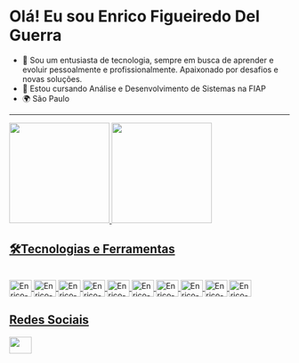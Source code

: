 # Olá! Eu sou Enrico Figueiredo Del Guerra

- 🚀 Sou um entusiasta de tecnologia, sempre em busca de aprender e evoluir pessoalmente e profissionalmente. Apaixonado por desafios e novas soluções. 
- 🌱 Estou cursando Análise e Desenvolvimento de Sistemas na FIAP
- 🌍 São Paulo

---
  
<div >
  <a href="https://github.com/enricodelguerra">
    <img height="180em" src="https://github-readme-stats.vercel.app/api?username=enricodelguerra&show_icons=true&theme=highcontrast">
    <img height="180em" src="https://github-readme-stats.vercel.app/api/top-langs/?username=enricodelguerra&layout=compact&langs-count=16&theme=highcontrast">
</div>

###  
<h2 align="left"> 🛠️Tecnologias e Ferramentas</h2>

<div style="display: inline_block"><br>
  <img align="center" alt="Enrico-Js" height="30" width="40" src="https://cdn.jsdelivr.net/gh/devicons/devicon@latest/icons/javascript/javascript-original.svg">
  <img align="center" alt="Enrico-Ts" height="30" width="40" src="https://cdn.jsdelivr.net/gh/devicons/devicon@latest/icons/typescript/typescript-plain.svg">
  <img align="center" alt="Enrico-HTML" height="30" width="40" src="https://cdn.jsdelivr.net/gh/devicons/devicon@latest/icons/html5/html5-original.svg">
  <img align="center" alt="Enrico-CSS" height="30" width="40" src="https://cdn.jsdelivr.net/gh/devicons/devicon@latest/icons/css3/css3-original.svg">
  <img align="center" alt="Enrico-Java" height="30" width="40" src="https://cdn.jsdelivr.net/gh/devicons/devicon@latest/icons/java/java-original.svg">
  <img align="center" alt="Enrico-Ruby" height="30" width="40" src="https://cdn.jsdelivr.net/gh/devicons/devicon@latest/icons/ruby/ruby-original.svg">
  <img align="center" alt="Enrico-Rails" height="30" width="40" src="https://cdn.jsdelivr.net/gh/devicons/devicon@latest/icons/rails/rails-original-wordmark.svg">
  <img align="center" alt="Enrico-React" height="30" width="40" src="https://cdn.jsdelivr.net/gh/devicons/devicon@latest/icons/react/react-original.svg">
  <img align="center" alt="Enrico-Sql-Developer" height="30" width="40" src="https://cdn.jsdelivr.net/gh/devicons/devicon@latest/icons/sqldeveloper/sqldeveloper-original.svg">
  <img align="center" alt="Enrico-Python" height="30" width="40" src="https://cdn.jsdelivr.net/gh/devicons/devicon@latest/icons/python/python-original.svg">
</div>

<div>
  <h2>Redes Sociais</h2>
  <a href="www.linkedin.com/in/enricodelguerra" target="_blank"><img height="30" width="40" src="https://cdn.jsdelivr.net/gh/devicons/devicon@latest/icons/linkedin/linkedin-original.svg"></a>
</div>
